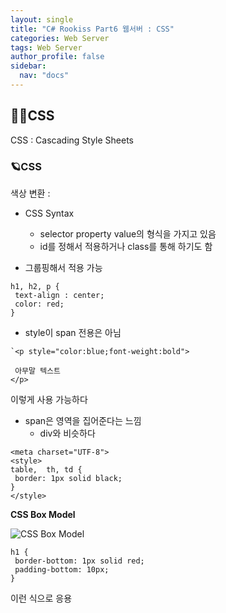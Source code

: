 ```yaml
---
layout: single
title: "C# Rookiss Part6 웹서버 : CSS"
categories: Web Server
tags: Web Server
author_profile: false
sidebar:
  nav: "docs"
---
```




## 🙇‍♀️CSS


CSS : Cascading Style Sheets


### 🪐CSS


색상 변환 : <span style="color:blue;font-weight:bold"> </span>


* CSS Syntax
  * selector property value의 형식을 가지고 있음
  * id를 정해서 적용하거나 class를 통해 하기도 함

* 그룹핑해서 적용 가능

```
h1, h2, p {
 text-align : center;
 color: red;
}
```


* style이 span 전용은 아님

```
`<p style="color:blue;font-weight:bold">

 아무말 텍스트
</p>
```
이렇게 사용 가능하다

* span은 영역을 집어준다는 느낌
  - div와 비슷하다


```
<meta charset="UTF-8">
<style>
table,  th, td {
 border: 1px solid black;
}
</style>
```



**CSS Box Model**


![CSS Box Model](https://user-images.githubusercontent.com/86364202/151689457-051dc4c1-aa8b-4794-99f4-e0485facd517.png)

```
h1 {
 border-bottom: 1px solid red;
 padding-bottom: 10px;
}
```

이런 식으로 응용
